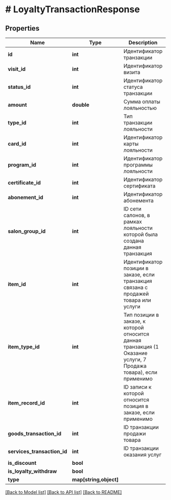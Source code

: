 # # LoyaltyTransactionResponse

## Properties

Name | Type | Description | Notes
------------ | ------------- | ------------- | -------------
**id** | **int** | Идентификатор транзакции |
**visit_id** | **int** | Идентификатор визита | [optional]
**status_id** | **int** | Идентификатор статуса транзакции | [optional]
**amount** | **double** | Сумма оплаты лояльностью | [optional]
**type_id** | **int** | Тип транзакции лояльности | [optional]
**card_id** | **int** | Идентификатор карты лояльности | [optional]
**program_id** | **int** | Идентификатор программы лояльности | [optional]
**certificate_id** | **int** | Идентификатор сертификата | [optional]
**abonement_id** | **int** | Идентификатор абонемента | [optional]
**salon_group_id** | **int** | ID сети салонов, в рамках лояльности которой была создана данная транзакция | [optional]
**item_id** | **int** | Идентификатор позиции в заказе, если транзакция связана с продажей товара или услуги | [optional]
**item_type_id** | **int** | Тип позиции в заказе, к которой относится данная транзакция (1 Оказание услуги, 7 Продажа товара), если применимо | [optional]
**item_record_id** | **int** | ID записи к которой относится позиция в заказе, если применимо | [optional]
**goods_transaction_id** | **int** | ID транзакции продажи товара | [optional]
**services_transaction_id** | **int** | ID транзакции оказания услуг | [optional]
**is_discount** | **bool** |  | [optional]
**is_loyalty_withdraw** | **bool** |  | [optional]
**type** | **map[string,object]** |  | [optional]

[[Back to Model list]](../../README.md#models) [[Back to API list]](../../README.md#endpoints) [[Back to README]](../../README.md)
